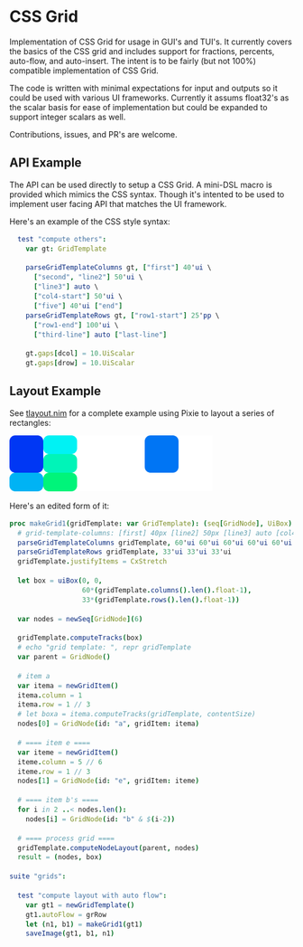 # CSS Grid

Implementation of CSS Grid for usage in GUI's and TUI's. It currently covers the basics of the CSS grid and includes support for fractions, percents, auto-flow, and auto-insert. The intent is to be fairly (but not 100%) compatible implementation of CSS Grid. 

The code is written with minimal expectations for input and outputs so it could be used with various UI frameworks. Currently it assums float32's as the scalar basis for ease of implementation but could be expanded to support integer scalars as well. 

Contributions, issues, and PR's are welcome. 

## API Example

The API can be used directly to setup a CSS Grid. A mini-DSL macro is provided which mimics the CSS syntax. Though it's intented to be used to implement user facing API that matches the UI framework.  

Here's an example of the CSS style syntax:

```nim
  test "compute others":
    var gt: GridTemplate

    parseGridTemplateColumns gt, ["first"] 40'ui \
      ["second", "line2"] 50'ui \
      ["line3"] auto \
      ["col4-start"] 50'ui \
      ["five"] 40'ui ["end"]
    parseGridTemplateRows gt, ["row1-start"] 25'pp \
      ["row1-end"] 100'ui \
      ["third-line"] auto ["last-line"]

    gt.gaps[dcol] = 10.UiScalar
    gt.gaps[drow] = 10.UiScalar
```

## Layout Example 

See [tlayout.nim](tests/tlayout.nim) for a complete example using Pixie to layout a series of rectangles: 

![Layout Row](tests/tlayout-grColumn-expected.png)

Here's an edited form of it:

```nim
proc makeGrid1(gridTemplate: var GridTemplate): (seq[GridNode], UiBox) =
  # grid-template-columns: [first] 40px [line2] 50px [line3] auto [col4-start] 50px [five] 40px [end];
  parseGridTemplateColumns gridTemplate, 60'ui 60'ui 60'ui 60'ui 60'ui 60'ui
  parseGridTemplateRows gridTemplate, 33'ui 33'ui 33'ui
  gridTemplate.justifyItems = CxStretch

  let box = uiBox(0, 0,
                  60*(gridTemplate.columns().len().float-1),
                  33*(gridTemplate.rows().len().float-1))

  var nodes = newSeq[GridNode](6)

  gridTemplate.computeTracks(box)
  # echo "grid template: ", repr gridTemplate
  var parent = GridNode()

  # item a
  var itema = newGridItem()
  itema.column = 1
  itema.row = 1 // 3
  # let boxa = itema.computeTracks(gridTemplate, contentSize)
  nodes[0] = GridNode(id: "a", gridItem: itema)

  # ==== item e ====
  var iteme = newGridItem()
  iteme.column = 5 // 6
  iteme.row = 1 // 3
  nodes[1] = GridNode(id: "e", gridItem: iteme)

  # ==== item b's ====
  for i in 2 ..< nodes.len():
    nodes[i] = GridNode(id: "b" & $(i-2))

  # ==== process grid ====
  gridTemplate.computeNodeLayout(parent, nodes)
  result = (nodes, box)

suite "grids":

  test "compute layout with auto flow":
    var gt1 = newGridTemplate()
    gt1.autoFlow = grRow
    let (n1, b1) = makeGrid1(gt1)
    saveImage(gt1, b1, n1)

```

